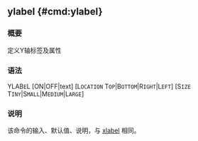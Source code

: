 ## ylabel {#cmd:ylabel}

### 概要

定义Y轴标签及属性

### 语法

YLAB`E`L \[ON|OFF|text\] \[L`OCATION` T`OP`|B`OTTOM`|R`IGHT`|L`EFT`\]
\[S`IZE` T`INY`|S`MALL`|M`EDIUM`|L`ARGE`\]

### 说明

该命令的输入、默认值、说明，与 [xlabel](/commands/xlabel.md) 相同。
